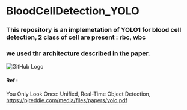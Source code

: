 # BloodCellDetection_YOLO

### This repository is an implemetation of YOLO1 for blood cell detection, 2 class of cell are present : rbc, wbc
### we used thr architecture described in the paper.
![GitHub Logo](/images/architecture)



#### Ref :
You Only Look Once: Unified, Real-Time Object Detection, https://pjreddie.com/media/files/papers/yolo.pdf
